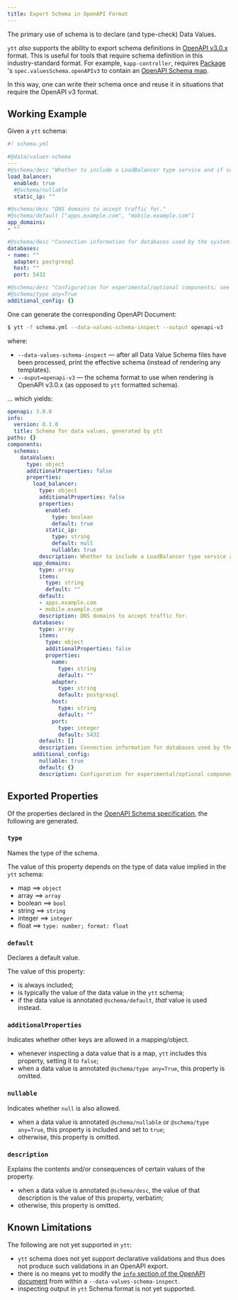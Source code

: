```yaml
---
title: Export Schema in OpenAPI Format
---
```


The primary use of schema is to declare (and type-check) Data Values.

`ytt` _also_ supports the ability to export schema definitions in [OpenAPI v3.0.x](https://swagger.io/specification/) format. This is useful for tools that require schema definition in this industry-standard format. For example, `kapp-controller`, requires [Package](https://carvel.dev/kapp-controller/docs/latest/packaging/#package) 's `spec.valuesSchema.openAPIv3` to contain an [OpenAPI Schema map](https://swagger.io/specification/#schema-object).

In this way, one can write their schema once and reuse it in situations that require the OpenAPI v3 format.

## Working Example

Given a `ytt` schema:

```yaml
#! schema.yml

#@data/values-schema
---
#@schema/desc "Whether to include a LoadBalancer type service and if so, what its IP address is."
load_balancer:
  enabled: true
  #@schema/nullable
  static_ip: ""

#@schema/desc "DNS domains to accept traffic for."
#@schema/default ["apps.example.com", "mobile.example.com"]
app_domains:
- ""

#@schema/desc "Connection information for databases used by the system."
databases:
- name: ""
  adapter: postgresql
  host: ""
  port: 5432

#@schema/desc "Configuration for experimental/optional components; see documentation for more details."
#@schema/type any=True
additional_config: {}
```

One can generate the corresponding OpenAPI Document:

```bash
$ ytt -f schema.yml --data-values-schema-inspect --output openapi-v3
```
where:
- `--data-values-schema-inspect` — after all Data Value Schema files have been processed, print the effective schema (instead of rendering any templates).
- `--ouput=openapi-v3` — the schema format to use when rendering is OpenAPI v3.0.x (as opposed to `ytt` formatted schema).

... which yields:

```yaml
openapi: 3.0.0
info:
  version: 0.1.0
  title: Schema for data values, generated by ytt
paths: {}
components:
  schemas:
    dataValues:
      type: object
      additionalProperties: false
      properties:
        load_balancer:
          type: object
          additionalProperties: false
          properties:
            enabled:
              type: boolean
              default: true
            static_ip:
              type: string
              default: null
              nullable: true
          description: Whether to include a LoadBalancer type service and if so, what its IP address is.
        app_domains:
          type: array
          items:
            type: string
            default: ""
          default:
          - apps.example.com
          - mobile.example.com
          description: DNS domains to accept traffic for.
        databases:
          type: array
          items:
            type: object
            additionalProperties: false
            properties:
              name:
                type: string
                default: ""
              adapter:
                type: string
                default: postgresql
              host:
                type: string
                default: ""
              port:
                type: integer
                default: 5432
          default: []
          description: Connection information for databases used by the system. 
        additional_config:
          nullable: true
          default: {}
          description: Configuration for experimental/optional components; see documentation for more details.
```

## Exported Properties

Of the properties declared in the [OpenAPI Schema specification](https://swagger.io/specification/#schema-object), the following are generated.

### `type`

Names the type of the schema.

The value of this property depends on the type of data value implied in the `ytt` schema:
- map ==> `object`
- array ==> `array`
- boolean ==> `bool`
- string ==> `string`
- integer ==> `integer`
- float ==> `type: number; format: float`

### `default`

Declares a default value.

The value of this property:
- is always included;
- is typically the value of the data value in the `ytt` schema;
- if the data value is annotated `@schema/default`, _that_ value is used instead.

### `additionalProperties`

Indicates whether other keys are allowed in a mapping/object.

- whenever inspecting a data value that is a map, `ytt` includes this property, setting it to `false`;
- when a data value is annotated `@schema/type any=True`, this property is omitted.

### `nullable`

Indicates whether `null` is also allowed.

- when a data value is annotated `@schema/nullable` or `@schema/type any=True`, this property is included and set to `true`;
- otherwise, this property is omitted.

### `description`

Explains the contents and/or consequences of certain values of the property.

- when a data value is annotated `@schema/desc`, the value of that description is the value of this property, verbatim;
- otherwise, this property is omitted.

## Known Limitations

The following are not yet supported in `ytt`:
- `ytt` schema does not yet support declarative validations and thus does not produce such validations in an OpenAPI export.
- there is no means yet to modify the [`info` section of the OpenAPI document](https://swagger.io/specification/#info-object) from within a `--data-values-schema-inspect`.
- inspecting output in `ytt` Schema format is not yet supported.



